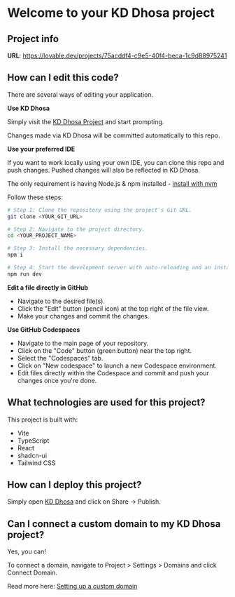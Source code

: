 # Welcome to your KD Dhosa project

## Project info

**URL**: https://lovable.dev/projects/75acddf4-c9e5-40f4-beca-1c9d88975241

## How can I edit this code?

There are several ways of editing your application.

**Use KD Dhosa**

Simply visit the [KD Dhosa Project](https://lovable.dev/projects/75acddf4-c9e5-40f4-beca-1c9d88975241) and start prompting.

Changes made via KD Dhosa will be committed automatically to this repo.

**Use your preferred IDE**

If you want to work locally using your own IDE, you can clone this repo and push changes. Pushed changes will also be reflected in KD Dhosa.

The only requirement is having Node.js & npm installed - [install with nvm](https://github.com/nvm-sh/nvm#installing-and-updating)

Follow these steps:

```sh
# Step 1: Clone the repository using the project's Git URL.
git clone <YOUR_GIT_URL>

# Step 2: Navigate to the project directory.
cd <YOUR_PROJECT_NAME>

# Step 3: Install the necessary dependencies.
npm i

# Step 4: Start the development server with auto-reloading and an instant preview.
npm run dev
```

**Edit a file directly in GitHub**

- Navigate to the desired file(s).
- Click the "Edit" button (pencil icon) at the top right of the file view.
- Make your changes and commit the changes.

**Use GitHub Codespaces**

- Navigate to the main page of your repository.
- Click on the "Code" button (green button) near the top right.
- Select the "Codespaces" tab.
- Click on "New codespace" to launch a new Codespace environment.
- Edit files directly within the Codespace and commit and push your changes once you're done.

## What technologies are used for this project?

This project is built with:

- Vite
- TypeScript
- React
- shadcn-ui
- Tailwind CSS

## How can I deploy this project?

Simply open [KD Dhosa](https://lovable.dev/projects/75acddf4-c9e5-40f4-beca-1c9d88975241) and click on Share -> Publish.

## Can I connect a custom domain to my KD Dhosa project?

Yes, you can!

To connect a domain, navigate to Project > Settings > Domains and click Connect Domain.

Read more here: [Setting up a custom domain](https://docs.lovable.dev/tips-tricks/custom-domain#step-by-step-guide)
